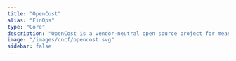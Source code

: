 ```yaml
---
title: "OpenCost"
alias: "FinOps"
type: "Core"
description: "OpenCost is a vendor-neutral open source project for measuring and allocating cloud infrastructure and container costs in real time."
image: "/images/cncf/opencost.svg"
sidebar: false
---
```

